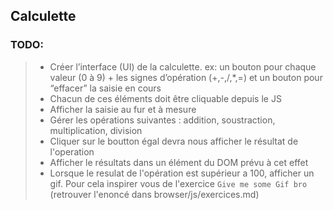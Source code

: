 ## Calculette

### TODO:
> - Créer l’interface (UI) de la calculette. ex: un bouton pour chaque valeur (0 à 9) + les signes d’opération (+,-,/,*,=) et un bouton pour “effacer” la saisie en cours
> - Chacun de ces éléments doit être cliquable depuis le JS
> - Afficher la saisie au fur et à mesure
> - Gérer les opérations suivantes : addition, soustraction, multiplication, division
> - Cliquer sur le boutton égal devra nous afficher le résultat de l'operation
> - Afficher le résultats dans un élément du DOM prévu à cet effet 
> - Lorsque le resulat de l'opération est supérieur a 100, afficher un gif. Pour cela inspirer vous de l'exercice `Give me some Gif bro` (retrouver l'enoncé dans browser/js/exercices.md)

